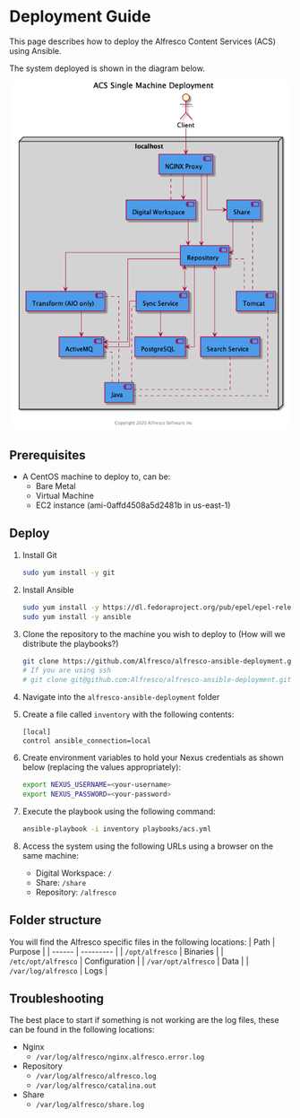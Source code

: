 # Deployment Guide

This page describes how to deploy the Alfresco Content Services (ACS) using Ansible.

The system deployed is shown in the diagram below.

![Single Machine Deployment](./resources/acs-single-machine.png)

## Prerequisites

* A CentOS machine to deploy to, can be:
  * Bare Metal
  * Virtual Machine
  * EC2 instance (ami-0affd4508a5d2481b in us-east-1)

## Deploy

1. Install Git

    ```bash
    sudo yum install -y git
    ```

2. Install Ansible

    ```bash
    sudo yum install -y https://dl.fedoraproject.org/pub/epel/epel-release-latest-7.noarch.rpm
    sudo yum install -y ansible
    ```

3. Clone the repository to the machine you wish to deploy to (How will we distribute the playbooks?)

    ```bash
    git clone https://github.com/Alfresco/alfresco-ansible-deployment.git
    # If you are using ssh
    # git clone git@github.com:Alfresco/alfresco-ansible-deployment.git
    ```

4. Navigate into the `alfresco-ansible-deployment` folder
5. Create a file called `inventory` with the following contents:

    ```text
    [local]
    control ansible_connection=local
    ```

6. Create environment variables to hold your Nexus credentials as shown below (replacing the values appropriately):

    ```bash
    export NEXUS_USERNAME=<your-username>
    export NEXUS_PASSWORD=<your-password>
    ```

7. Execute the playbook using the following command:

    ```bash
    ansible-playbook -i inventory playbooks/acs.yml
    ```

8. Access the system using the following URLs using a browser on the same machine:
    * Digital Workspace: ```/```
    * Share: ```/share```
    * Repository: ```/alfresco```

## Folder structure

You will find the Alfresco specific files in the following locations:
| Path   | Purpose   |
| ------ | --------- |
| ```/opt/alfresco```     | Binaries |
| ```/etc/opt/alfresco``` | Configuration |
| ```/var/opt/alfresco``` | Data |
| ```/var/log/alfresco``` | Logs |

## Troubleshooting

The best place to start if something is not working are the log files, these can be found in the following locations:

* Nginx
  * `/var/log/alfresco/nginx.alfresco.error.log`
* Repository
  * `/var/log/alfresco/alfresco.log`
  * `/var/log/alfresco/catalina.out`
* Share
  * `/var/log/alfresco/share.log`
